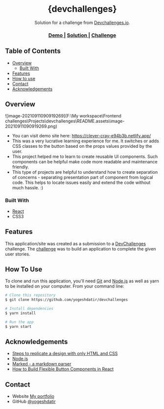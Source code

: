<h1 align="center">{devchallenges}</h1>

<div align="center">
   Solution for a challenge from  <a href="http://devchallenges.io" target="_blank">Devchallenges.io</a>.
</div>
<div align="center">
  <h3>
    <a href="https://clever-cray-e94b3b.netlify.app/">
      Demo
    </a>
    <span> | </span>
    <a href="https://github.com/yogeshdatir/devchallenges">
      Solution
    </a>
    <span> | </span>
    <a href="https://devchallenges.io/challenges/ohgVTyJCbm5OZyTB2gNY">
      Challenge
    </a>
  </h3>
</div>

## Table of Contents

- [Overview](#overview)
  - [Built With](#built-with)
- [Features](#features)
- [How to use](#how-to-use)
- [Contact](#contact)
- [Acknowledgements](#acknowledgements)

## Overview

![image-20210911090919269](F:\My workspace\Frontend challenges\Projects\devchallenges\README.assets\image-20210911090919269.png)

- You can visit demo site here: https://clever-cray-e94b3b.netlify.app/
- This was a very lucrative learning experience for me. It switches or adds CSS classes to the button based on the props values provided by the user.
- This project helped me to learn to create reusable UI components. Such components can be helpful make code more readable and maintenance friendly. 
- This type of projects are helpful to understand how to create separation of concerns - separating presentation part of component from logical code. This helps to locate issues easily and extend the code without much hassle. :)

### Built With

- [React](https://reactjs.org/)
- CSS3

## Features

This application/site was created as a submission to a [DevChallenges](https://devchallenges.io/challenges) challenge. The [challenge](https://devchallenges.io/challenges/ohgVTyJCbm5OZyTB2gNY) was to build an application to complete the given user stories.

## How To Use

<!-- This is an example, please update according to your application -->

To clone and run this application, you'll need [Git](https://git-scm.com) and [Node.js](https://nodejs.org/en/download/) as well as yarn to be installed on your computer. From your command line:

```bash
# Clone this repository
$ git clone https://github.com/yogeshdatir/devchallenges

# Install dependencies
$ yarn install

# Run the app
$ yarn start
```

## Acknowledgements

<!-- This section should list any articles or add-ons/plugins that helps you to complete the project. This is optional but it will help you in the future. For exmpale -->

- [Steps to replicate a design with only HTML and CSS](https://devchallenges-blogs.web.app/how-to-replicate-design/)
- [Node.js](https://nodejs.org/)
- [Marked - a markdown parser](https://github.com/chjj/marked)
- [How to Build Flexible Button Components in React](https://www.youtube.com/watch?v=JfNjGLGaxR4&feature=youtu.be)

## Contact

- Website [My portfolio](https://portfolio-yogeshd.herokuapp.com/)
- GitHub [@yogeshdatir](https://github.com/yogeshdatir)

